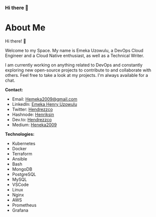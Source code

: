 ### Hi there 👋


# About Me

Hi there! 👋

Welcome to my Space. My name is Emeka Uzowulu, a DevOps Cloud Engineer and a Cloud Native enthusiast, as well as a Technical Writer.

I am currently working on anything related to DevOps and constantly exploring new open-source projects to contribute to and collaborate with others. 
Feel free to take a look at my projects. 
I'm always available for a chat.

**Contact:**
- Email: [Hemeka2009@gmail.com](mailto:Hemeka2009@gmail.com)
- LinkedIn: [Emeka Henry Uzowulu](https://www.linkedin.com/in/emeka-henry-uzowulu-38900088/)
- Twitter: [Hendrezzco](https://twitter.com/hendrezzco)
- Hashnode: [Henriksin](https://hashnode.com/@Henriksin)
- Dev.to: [Hendrezzco](https://dev.to/hendrezzco)
- Medium: [Heneka2009](https://medium.com/@heneka2009)

**Technologies:**
- Kubernetes
- Docker
- Terraform
- Ansible
- Bash
- MongoDB
- PostgreSQL
- MySQL
- VSCode
- Linux
- Nginx
- AWS
- Prometheus
- Grafana

<!--
**A-LPHARM/A-LPHARM** is a ✨ _special_ ✨ repository because its `README.md` (this file) appears on your GitHub profile.

Here are some ideas to get you started:

- 🔭 I’m currently working on ...
- 🌱 I’m currently learning ...
- 👯 I’m looking to collaborate on ...
- 🤔 I’m looking for help with ...
- 💬 Ask me about ...
- 📫 How to reach me: ...
- 😄 Pronouns: ...
- ⚡ Fun fact: ...
-->
